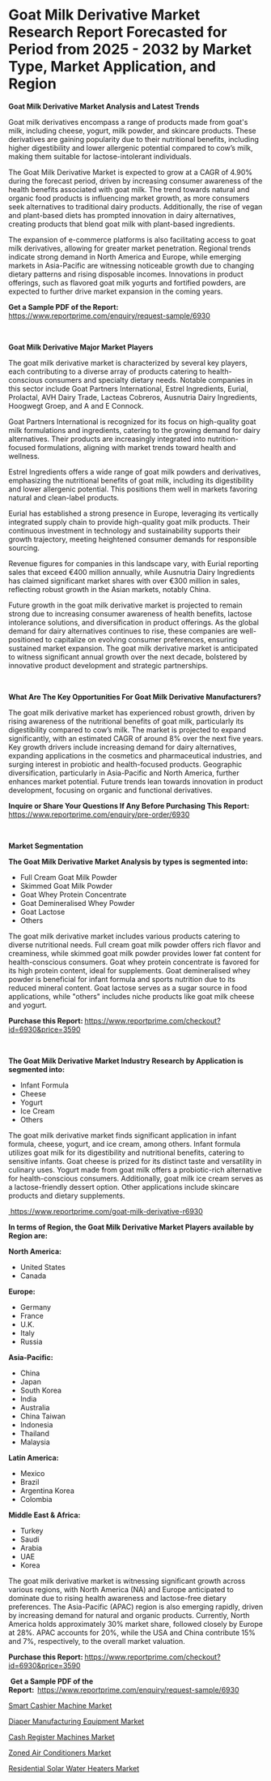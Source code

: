 <p><h1>Goat Milk Derivative Market Research Report Forecasted for Period from 2025 -  2032 by Market Type, Market Application, and Region</h1></p><p><strong>Goat Milk Derivative Market Analysis and Latest Trends</strong></p>
<p><p>Goat milk derivatives encompass a range of products made from goat's milk, including cheese, yogurt, milk powder, and skincare products. These derivatives are gaining popularity due to their nutritional benefits, including higher digestibility and lower allergenic potential compared to cow’s milk, making them suitable for lactose-intolerant individuals.</p><p>The Goat Milk Derivative Market is expected to grow at a CAGR of 4.90% during the forecast period, driven by increasing consumer awareness of the health benefits associated with goat milk. The trend towards natural and organic food products is influencing market growth, as more consumers seek alternatives to traditional dairy products. Additionally, the rise of vegan and plant-based diets has prompted innovation in dairy alternatives, creating products that blend goat milk with plant-based ingredients.</p><p>The expansion of e-commerce platforms is also facilitating access to goat milk derivatives, allowing for greater market penetration. Regional trends indicate strong demand in North America and Europe, while emerging markets in Asia-Pacific are witnessing noticeable growth due to changing dietary patterns and rising disposable incomes. Innovations in product offerings, such as flavored goat milk yogurts and fortified powders, are expected to further drive market expansion in the coming years.</p></p>
<p><strong>Get a Sample PDF of the Report:&nbsp;</strong> <a href="https://www.reportprime.com/enquiry/request-sample/6930?utm_campaign=3277&utm_medium=2&utm_source=Github&utm_content=ia&utm_term=19032025&utm_id=goat-milk-derivative">https://www.reportprime.com/enquiry/request-sample/6930</a></p>
<p>&nbsp;</p>
<p><strong>Goat Milk Derivative Major Market Players</strong></p>
<p><p>The goat milk derivative market is characterized by several key players, each contributing to a diverse array of products catering to health-conscious consumers and specialty dietary needs. Notable companies in this sector include Goat Partners International, Estrel Ingredients, Eurial, Prolactal, AVH Dairy Trade, Lacteas Cobreros, Ausnutria Dairy Ingredients, Hoogwegt Groep, and A and E Connock.</p><p>Goat Partners International is recognized for its focus on high-quality goat milk formulations and ingredients, catering to the growing demand for dairy alternatives. Their products are increasingly integrated into nutrition-focused formulations, aligning with market trends toward health and wellness.</p><p>Estrel Ingredients offers a wide range of goat milk powders and derivatives, emphasizing the nutritional benefits of goat milk, including its digestibility and lower allergenic potential. This positions them well in markets favoring natural and clean-label products.</p><p>Eurial has established a strong presence in Europe, leveraging its vertically integrated supply chain to provide high-quality goat milk products. Their continuous investment in technology and sustainability supports their growth trajectory, meeting heightened consumer demands for responsible sourcing.</p><p>Revenue figures for companies in this landscape vary, with Eurial reporting sales that exceed €400 million annually, while Ausnutria Dairy Ingredients has claimed significant market shares with over €300 million in sales, reflecting robust growth in the Asian markets, notably China.</p><p>Future growth in the goat milk derivative market is projected to remain strong due to increasing consumer awareness of health benefits, lactose intolerance solutions, and diversification in product offerings. As the global demand for dairy alternatives continues to rise, these companies are well-positioned to capitalize on evolving consumer preferences, ensuring sustained market expansion. The goat milk derivative market is anticipated to witness significant annual growth over the next decade, bolstered by innovative product development and strategic partnerships.</p></p>
<p>&nbsp;</p>
<p><strong>What Are The Key Opportunities For Goat Milk Derivative Manufacturers?</strong></p>
<p><p>The goat milk derivative market has experienced robust growth, driven by rising awareness of the nutritional benefits of goat milk, particularly its digestibility compared to cow’s milk. The market is projected to expand significantly, with an estimated CAGR of around 8% over the next five years. Key growth drivers include increasing demand for dairy alternatives, expanding applications in the cosmetics and pharmaceutical industries, and surging interest in probiotic and health-focused products. Geographic diversification, particularly in Asia-Pacific and North America, further enhances market potential. Future trends lean towards innovation in product development, focusing on organic and functional derivatives.</p></p>
<p><strong>Inquire or Share Your Questions If Any Before Purchasing This Report:</strong> <a href="https://www.reportprime.com/enquiry/pre-order/6930?utm_campaign=3277&utm_medium=2&utm_source=Github&utm_content=ia&utm_term=19032025&utm_id=goat-milk-derivative">https://www.reportprime.com/enquiry/pre-order/6930</a></p>
<p>&nbsp;</p>
<p><strong>Market Segmentation</strong></p>
<p><strong>The Goat Milk Derivative Market Analysis by types is segmented into:</strong></p>
<p><ul><li>Full Cream Goat Milk Powder</li><li>Skimmed Goat Milk Powder</li><li>Goat Whey Protein Concentrate</li><li>Goat Demineralised Whey Powder</li><li>Goat Lactose</li><li>Others</li></ul></p>
<p><p>The goat milk derivative market includes various products catering to diverse nutritional needs. Full cream goat milk powder offers rich flavor and creaminess, while skimmed goat milk powder provides lower fat content for health-conscious consumers. Goat whey protein concentrate is favored for its high protein content, ideal for supplements. Goat demineralised whey powder is beneficial for infant formula and sports nutrition due to its reduced mineral content. Goat lactose serves as a sugar source in food applications, while "others" includes niche products like goat milk cheese and yogurt.</p></p>
<p><strong>Purchase this Report:&nbsp;</strong><a href="https://www.reportprime.com/checkout?id=6930&price=3590&utm_campaign=3277&utm_medium=2&utm_source=Github&utm_content=ia&utm_term=19032025&utm_id=goat-milk-derivative">https://www.reportprime.com/checkout?id=6930&price=3590</a></p>
<p>&nbsp;</p>
<p><strong>The Goat Milk Derivative Market Industry Research by Application is segmented into:</strong></p>
<p><ul><li>Infant Formula</li><li>Cheese</li><li>Yogurt</li><li>Ice Cream</li><li>Others</li></ul></p>
<p><p>The goat milk derivative market finds significant application in infant formula, cheese, yogurt, and ice cream, among others. Infant formula utilizes goat milk for its digestibility and nutritional benefits, catering to sensitive infants. Goat cheese is prized for its distinct taste and versatility in culinary uses. Yogurt made from goat milk offers a probiotic-rich alternative for health-conscious consumers. Additionally, goat milk ice cream serves as a lactose-friendly dessert option. Other applications include skincare products and dietary supplements.</p></p>
<p><a href="https://www.reportprime.com/goat-milk-derivative-r6930?utm_campaign=3277&utm_medium=2&utm_source=Github&utm_content=ia&utm_term=19032025&utm_id=goat-milk-derivative">&nbsp;https://www.reportprime.com/goat-milk-derivative-r6930</a></p>
<p><strong>In terms of Region, the Goat Milk Derivative Market Players available by Region are:</strong></p>
<p>
    <p> <strong> North America: </strong>
        <ul>
            <li>United States</li>
            <li>Canada</li>
        </ul>
        </p> 
    <p> <strong> Europe: </strong>
        <ul>
            <li>Germany</li>
            <li>France</li>
            <li>U.K.</li>
            <li>Italy</li>
            <li>Russia</li>
        </ul>
        </p> 
    <p> <strong> Asia-Pacific: </strong>
        <ul>
            <li>China</li>
            <li>Japan</li>
            <li>South Korea</li>
            <li>India</li>
            <li>Australia</li>
            <li>China Taiwan</li>
            <li>Indonesia</li>
            <li>Thailand</li>
            <li>Malaysia</li>
        </ul>
        </p> 
    <p> <strong> Latin America: </strong>
        <ul>
            <li>Mexico</li>
            <li>Brazil</li>
            <li>Argentina Korea</li>
            <li>Colombia</li>
        </ul>
        </p> 
    <p> <strong> Middle East & Africa: </strong>
        <ul>
            <li>Turkey</li>
            <li>Saudi</li>
            <li>Arabia</li>
            <li>UAE</li>
            <li>Korea</li>
        </ul>
    </p>
    </p>
<p><p>The goat milk derivative market is witnessing significant growth across various regions, with North America (NA) and Europe anticipated to dominate due to rising health awareness and lactose-free dietary preferences. The Asia-Pacific (APAC) region is also emerging rapidly, driven by increasing demand for natural and organic products. Currently, North America holds approximately 30% market share, followed closely by Europe at 28%. APAC accounts for 20%, while the USA and China contribute 15% and 7%, respectively, to the overall market valuation.</p></p>
<p><strong>Purchase this Report: </strong><a href="https://www.reportprime.com/checkout?id=6930&price=3590&utm_campaign=3277&utm_medium=2&utm_source=Github&utm_content=ia&utm_term=19032025&utm_id=goat-milk-derivative">https://www.reportprime.com/checkout?id=6930&price=3590</a></p>
<p>&nbsp;<strong>Get a Sample PDF of the Report:&nbsp;&nbsp;</strong><a href="https://www.reportprime.com/enquiry/request-sample/6930?utm_campaign=3277&utm_medium=2&utm_source=Github&utm_content=ia&utm_term=19032025&utm_id=goat-milk-derivative">https://www.reportprime.com/enquiry/request-sample/6930</a></p>
<p><strong></strong></p>
<p><p><a href="https://www.linkedin.com/pulse/global-smart-cashier-machine-market-forecast-2025-2032-u16zc?utm_campaign=3277&utm_medium=2&utm_source=Github&utm_content=ia&utm_term=19032025&utm_id=goat-milk-derivative">Smart Cashier Machine Market</a></p><p><a href="https://www.linkedin.com/pulse/diaper-manufacturing-equipment-market-share-analysis-growth-xk7vc?utm_campaign=3277&utm_medium=2&utm_source=Github&utm_content=ia&utm_term=19032025&utm_id=goat-milk-derivative">Diaper Manufacturing Equipment Market</a></p><p><a href="https://www.linkedin.com/pulse/in-depth-cash-register-machines-market-analysis-2025-2032-oujgc?utm_campaign=3277&utm_medium=2&utm_source=Github&utm_content=ia&utm_term=19032025&utm_id=goat-milk-derivative">Cash Register Machines Market</a></p><p><a href="https://www.linkedin.com/pulse/zoned-air-conditioners-market-analysis-report-competitive-strategies-z3toc?utm_campaign=3277&utm_medium=2&utm_source=Github&utm_content=ia&utm_term=19032025&utm_id=goat-milk-derivative">Zoned Air Conditioners Market</a></p><p><a href="https://www.linkedin.com/pulse/residential-solar-water-heaters-market-size-share-analysis-2025-2032-ylnic?utm_campaign=3277&utm_medium=2&utm_source=Github&utm_content=ia&utm_term=19032025&utm_id=goat-milk-derivative">Residential Solar Water Heaters Market</a></p></p>